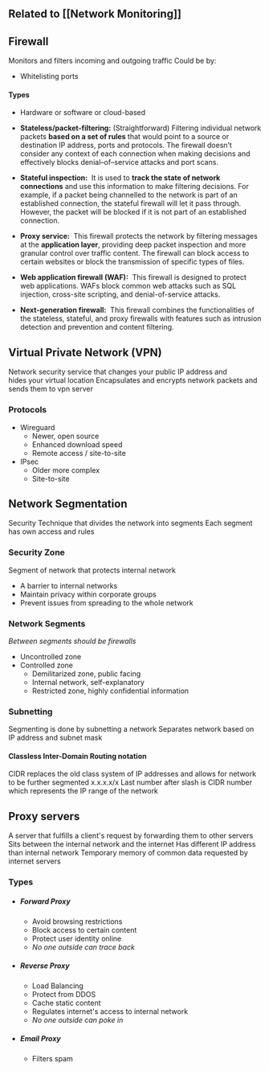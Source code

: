 ## Related to [[Network Monitoring]]

## Firewall
Monitors and filters incoming and outgoing traffic
Could be by:
- Whitelisting ports

#### Types
- Hardware or software or cloud-based
- **Stateless/packet-filtering:** (Straightforward)
	Filtering individual network packets **based on a set of rules** that would point to a source or destination IP address, ports and protocols. The firewall doesn’t consider any context of each connection when making decisions and effectively blocks denial–of–service attacks and port scans.

- **Stateful inspection:** 
	It is used to **track the state of network connections** and use this information to make filtering decisions. For example, if a packet being channelled to the network is part of an established connection, the stateful firewall will let it pass through. However, the packet will be blocked if it is not part of an established connection.

- **Proxy service:** 
	This firewall protects the network by filtering messages at the **application layer**, providing deep packet inspection and more granular control over traffic content. The firewall can block access to certain websites or block the transmission of specific types of files.

- **Web application firewall (WAF):** 
	This firewall is designed to protect web applications. WAFs block common web attacks such as SQL injection, cross-site scripting, and denial-of-service attacks.

- **Next-generation firewall:** 
	This firewall combines the functionalities of the stateless, stateful, and proxy firewalls with features such as intrusion detection and prevention and content filtering.

## Virtual Private Network (VPN)
Network security service that changes your public IP address and hides your virtual location Encapsulates and encrypts network packets and sends them to vpn server
### Protocols
- Wireguard
	- Newer, open source
	- Enhanced download speed
	- Remote access / site-to-site
- IPsec
	- Older more complex
	- Site-to-site

## Network Segmentation
Security Technique that divides the network into segments
Each segment has own access and rules
### Security Zone
Segment of network that protects internal network
- A barrier to internal networks
- Maintain privacy within corporate groups
- Prevent issues from spreading to the whole network

### Network Segments
*Between segments should be firewalls*
- Uncontrolled zone
- Controlled zone
	- Demilitarized zone, public facing
	- Internal network, self-explanatory
	- Restricted zone, highly confidential information

### Subnetting
Segmenting is done by subnetting a network
Separates network based on IP address and subnet mask

#### Classless Inter-Domain Routing notation
CIDR replaces the old class system of IP addresses and allows for network to be further segmented
x.x.x.x/x
Last number after slash is CIDR number which represents the IP range of the network

## Proxy servers
A server that fulfills a client's request by forwarding them to other servers
Sits between the internal network and the internet
Has different IP address than internal network
Temporary memory of common data requested by internet servers
### Types
- ##### Forward Proxy
	- Avoid browsing restrictions
	- Block access to certain content
	- Protect user identity online
	- *No one outside can trace back*
- ##### Reverse Proxy
	- Load Balancing
	- Protect from DDOS
	- Cache static content
	- Regulates internet's access to internal network
	- *No one outside can poke in*
- ##### Email Proxy
	- Filters spam
